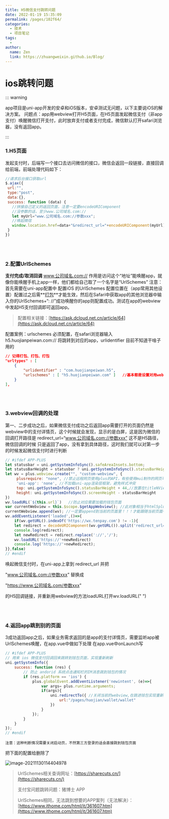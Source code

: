 ```yaml
---
title: H5微信支付跳转问题
date: 2022-01-19 15:35:09
permalink: /pages/102f64/
categories:
  - 技术
  - 项目笔记
tags:
  - 
author: 
  name: Zen
  link: https://zhuangweixin.github.io/Blog/
---
```

# ios跳转问题

::: warning

app项目是uni-app开发的安卓和iOS版本，安卓测试无问题，以下主要说iOS的解决方案。
问题点：app用webview打开H5页面，在H5页面发起微信支付（非app支付）唤醒微信打开支付，此时放弃支付或者支付完成，微信默认打开safari浏览器，没有返回app。

:::

### 1.H5页面

发起支付时，后端写一个接口去访问微信的接口，微信会返回一段链接，直接回调给前端，前端处理代码如下：

```js
//请求后台接口获取url
$.ajax({
 url:"",
 type:"post",
 data:{},
 success: function (data) {
   //拼接自己定义的返回页面，注意一定要encodeURIComponent
   //没参数的话，至少www.公司域名.com://
   let myUrl="www.公司域名.com://参数xxx";
   //唤起微信
   window.location.href=data+"&redirect_url="+encodeURIComponent(myUrl);
 }
})
```



<br/><br/>

### 2.配置UrlSchemes

**支付完成/取消回调**
www.公司域名.com:// 作用是访问这个“地址”能唤醒app，就像你能唤醒手机上app一样，他们都给自己取了一个名字是“UrlSchemes”
注意：首先需要在uni-app配置中 配置iOS 的UrlSchemes 配置位置在（app常用其他设置）配置过之后需**<u>打包</u>**才能生效，然后在Safari中获取app的其他浏览器中输入你的UrlSchemes+“: //”成功唤醒你的app则配置成功。测试在app的webview中发起H5支付回调即可返回app。

> 配置相关链接：[https://ask.dcloud.net.cn/article/64](https://ask.dcloud.net.cn/article/64)

配置案例：urlschemes 必须配置，在safari浏览器输入 h5.huojianpeiwan.com:// 将跳转到对应的app，urlidentifier 目前不知道干啥子用的

```json
// 记得打包、打包、打包
"urltypes" : [
    {
        "urlidentifier" : "com.huojianpeiwan.h5",
        "urlschemes" : [ "h5.huojianpeiwan.com" ]	//基本都是设置对用webview钱包的链接
    }
],
```



<br/><br/>

### 3.webview回调的处理

第一、二步成功之后，如果微信支付成功之后返回app需要打开的页面仍然是webview中的支付详情页，这个时候就会发现，显示的是白屏，这是因为微信的回调打开路径是
redirect_url=“www.公司域名.com://参数xxx”
这不是H5路径，微信回调的时候 只是返回了app，没有拿到具体路径，这时我们就可以对第一步的时候发起微信支付时进行判断

```js
// #ifdef APP-PLUS
let statusbar = uni.getSystemInfoSync().safeAreaInsets.bottom;	
let statusBarHeight = statusbar ? uni.getSystemInfoSync().statusBarHeight : (uni.getSystemInfoSync().statusBarHeight + 44)；	//用来判断是否有安全距离设置高度	
let wv = plus.webview.create("", "custom-webview", {
	 plusrequire: "none", //禁止远程网页使用plus的API，有些使用mui制作的网页可能会监听plus.key，造成关闭页面混乱，可以通过这种方式禁止
	 'uni-app': 'none', //不加载uni-app渲染层框架，避免样式冲突
	 top: uni.getSystemInfoSync().statusBarHeight + 44,//放置在titleNView下方。如果还想在webview上方加个地址栏的什么的，可以继续降低TOP值
	 height: uni.getSystemInfoSync().screenHeight - statusBarHeight
})
wv.loadURL(`${this.url}`)	//防止对应需要加载的钱包页面
var currentWebview = this.$scope.$getAppWebview(); //此对象相当于html5plus里的plus.webview.currentWebview()。在uni-app里vue页面直接使用plus.webview.currentWebview()无效，非v3编译模式使用this.$mp.page.$getAppWebview()
currentWebview.append(wv); //一定要append到当前的页面里！！！才能跟随当前页面一起做动画，一起关闭
wv.addEventListener('loaded',()=>{
	if(wv.getURL().indexOf('https://wx.tenpay.com') != -1){
	let redirect = decodeURIComponent(wv.getURL()).split('redirect_url=')[1];
	console.log(redirect);
	let newRedirect = redirect.replace('://','/');
	wv.loadURL('https://'+newRedirect)
	console.log('https://'+newRedirect); 
}},false)
// #endif

```

唤起微信支付时，在uni-app上拿到 redirect_url 并把

"www.公司域名.com://参数xxx"       替换成

"https://www.公司域名.com/参数xxx"

的H5回调链接，并重新用webview的方法loadURL打开wv.loadURL(" ")



<br/><br/>

### 4.返回app跳到别的页面

3成功返回app之后，如果业务需求返回的是app的支付详情页，需要监听app被UrlSchemes唤醒，在app.vue中做如下处理
在app.vue中onLaunch写

```js
// #ifdef APP-PLUS
// 用来 ios 微信支付回调回来跳转到钱包页面，实现重新刷新
uni.getSystemInfo({
    success: function (res) {
        // 防止 andorid 系统点击通知栏的IM消息跳到钱包的情况
        if (res.platform == 'ios') {
            plus.globalEvent.addEventListener('newintent', (e)=>{
                var args= plus.runtime.arguments;  
                if(args){
                    uni.redirectTo({ //关闭当前的webview,在跳进钱包实现重新刷新
                        url:"/pages/huojian/wallet/wallet"
                    })
                }
            });
        }
    }
});
// #endif
```



`注意：这种判断情况需要关闭启动页，不然第三方登录的话会直接跳到钱包页面`

把下面的配置给删除了

![image-20211130114404978](http://xin.img.alicbin.com/img/image-20211130114404978.png)



> UrlSchemes相关查询网址：[https://sharecuts.cn/](https://sharecuts.cn/)
>
> 支付宝问题跳转问题：猪博士  APP
>
> UrlSchemes相同，无法跳到想要的APP案列（无法解决）：[https://www.ithome.com/html/it/361607.htm](https://www.ithome.com/html/it/361607.htm)

